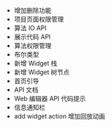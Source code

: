 - 增加删除功能
- 项目页面权限管理
- 算法 IO API
- 展示代码 API
- 算法权限管理
- 布尔类型
- 新增 Widget 栈
- 新增 Widget 树节点
- 首页引导
- API 文档
- Web 编辑器 API 代码提示
- 信息通知栏
- add widget action 增加回放动画